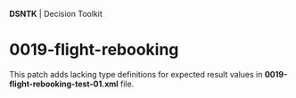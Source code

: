 **DSNTK** | Decision Toolkit

# 0019-flight-rebooking

This patch adds lacking type definitions for expected result values in **0019-flight-rebooking-test-01.xml** file.
